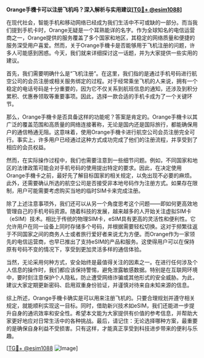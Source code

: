 **Orange手機卡可以注册飞机吗？深入解析与实用建议[[TG💪+ @esim1088](https://t.me/s/esim1088)]**

在现代社会，智能手机和移动网络已经成为我们生活中不可或缺的一部分。而当我们提到手机卡时，Orange无疑是一个耳熟能详的名字。作为全球知名的电信运营商之一，Orange提供的服务覆盖了多个国家和地区，其稳定的网络质量和便捷的服务深受用户喜爱。然而，关于Orange手機卡是否能够用于飞机注册的问题，许多人可能感到困惑。今天，我们就来详细探讨这一话题，并为大家提供一些实用的建议。

首先，我们需要明确什么是“飞机注册”。在这里，我们指的是通过手机号码进行航空公司的会员注册或相关服务绑定的过程。对于经常乘坐飞机的人来说，拥有一个稳定的电话号码是十分重要的，因为它不仅关系到航班信息的通知，还涉及到积分累积、优惠券领取等重要事项。因此，选择一款合适的手机卡成为了一个关键环节。

那么，Orange手機卡是否具备这样的功能呢？答案是肯定的。Orange手機卡以其广泛的覆盖范围和高质量的网络连接著称，无论是国内还是国际旅行，都能确保用户的通信畅通无阻。这意味着，使用Orange手機卡进行航空公司会员注册完全可行。事实上，许多用户已经通过这种方式成功完成了他们的注册流程，并享受到了相应的会员权益。

然而，在实际操作过程中，我们也需要注意到一些细节问题。例如，不同国家和地区的法律政策可能会对手机号码的使用提出特定的要求。因此，在决定使用Orange手機卡之前，最好先了解目标国家的相关规定，以免出现不必要的麻烦。此外，还需要确认所选的航空公司是否接受非本地号码作为注册方式。如果存在限制，用户可能需要考虑购买当地的临时SIM卡来完成注册。

除了上述注意事项外，我们还可以从另一个角度思考这个问题——即如何更高效地管理自己的手机号码资源。随着科技的发展，越来越多的人开始关注虚拟SIM卡（eSIM）技术。相比于传统的物理SIM卡，eSIM具有更高的灵活性和便利性。它允许用户在同一设备上同时存储多个号码，并根据需要轻松切换。这对于频繁往返于不同国家之间的商务人士或者旅行爱好者来说尤为方便。而Orange作为一家领先的电信运营商，也早已推出了支持eSIM的产品和服务。这使得用户可以在保持原有号码不变的情况下，享受到更加灵活多样的通信体验。

当然，无论采用何种方式，安全始终是最值得关注的因素之一。在进行任何涉及个人信息的操作时，我们都应该保持警惕，避免泄露敏感数据。特别是在互联网环境中，要时刻注意保护个人隐私，防止遭受网络诈骗或其他形式的安全威胁。为此，建议大家定期更新密码、启用双重身份验证，并谨慎对待来自未知来源的信息。

综上所述，Orange手機卡确实是可以用来注册飞机的。只要合理规划并遵守相关规定，就能顺利实现这一目标。同时，借助新兴技术如eSIM，我们还能进一步提升自身的通讯效率和安全性。希望本文能为大家提供有价值的参考信息，并帮助大家更好地应对日常生活中的各种挑战。最后，请记住：无论选择哪种方案，最重要的是确保自身利益不受损害。只有这样，才能真正享受到科技进步带来的便利与乐趣。

[[TG💪+ @esim1088](https://t.me/s/esim1088) ![Image](https://i.postimg.cc/4NQfJmqS/Snipaste-2025-05-13-00-14-12.png)]
